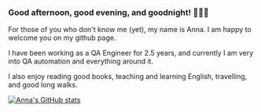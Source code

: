 ### Good afternoon, good evening, and goodnight! 🌟🌟🌟 

For those of you who don't know me (yet), my name is Anna.
I am happy to welcome you on my github page.

I have been working as a QA Engineer for 2.5 years, and currently I am very into QA automation and everything around it. 

I also enjoy reading good books, teaching and learning English, travelling, and good long walks.

[![Anna's GitHub stats](https://github-readme-stats.vercel.app/api?username=ashivrina)](https://github.com/ashivrina/github-readme-stats)


<!--
**ashivrina/ashivrina** is a ✨ _special_ ✨ repository because its `README.md` (this file) appears on your GitHub profile.

Here are some ideas to get you started:

- 🔭 I’m currently working on ...
- 🌱 I’m currently learning ...
- 👯 I’m looking to collaborate on ...
- 🤔 I’m looking for help with ...
- 💬 Ask me about ...
- 📫 How to reach me: ...
- 😄 Pronouns: ...
- ⚡ Fun fact: ...
-->
